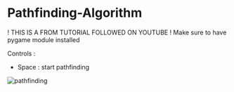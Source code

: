 # Pathfinding-Algorithm
! THIS IS A FROM TUTORIAL FOLLOWED ON YOUTUBE !
Make sure to have pygame module installed

Controls :
- Space : start pathfinding

![pathfinding](https://user-images.githubusercontent.com/83479553/158625146-da1ff5d6-cbef-49aa-9cc3-ff61cc6941e0.png)
